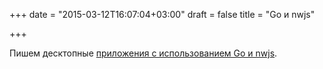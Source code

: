 +++
date = "2015-03-12T16:07:04+03:00"
draft = false
title = "Go и nwjs"

+++

<p>Пишем десктопные <a href="http://learningtolearn.sndrs.ca/blog/2015-03-09-building-desktop-applications-using-go-and-nwjs/">приложения с иcпользованием Go и nwjs</a>.</p>

